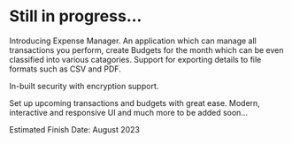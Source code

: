 # Still in progress...

Introducing Expense Manager.
An application which can manage all transactions you perform, create Budgets for the month which can be even classified into various catagories.
Support for exporting details to file formats such as CSV and PDF.

In-built security with encryption support.

Set up upcoming transactions and budgets with great ease.
Modern, interactive and responsive UI and much more to be added soon...

Estimated Finish Date: August 2023
